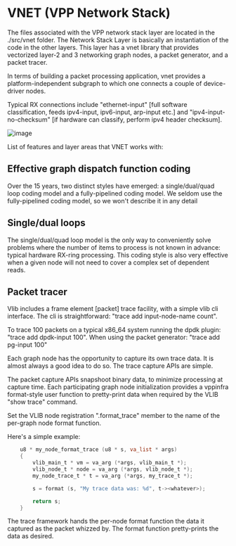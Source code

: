 
VNET (VPP Network Stack)
========================

The files associated with the VPP network stack layer are located in the
./src/vnet folder. The Network Stack Layer is basically an
instantiation of the code in the other layers. This layer has a vnet
library that provides vectorized layer-2 and 3 networking graph nodes, a
packet generator, and a packet tracer.

In terms of building a packet processing application, vnet provides a
platform-independent subgraph to which one connects a couple of
device-driver nodes.

Typical RX connections include "ethernet-input" \[full software
classification, feeds ipv4-input, ipv6-input, arp-input etc.\] and
"ipv4-input-no-checksum" \[if hardware can classify, perform ipv4 header
checksum\].

![image](/_images/VNET_Features.png)

List of features and layer areas that VNET works with:

Effective graph dispatch function coding
----------------------------------------

Over the 15 years, two distinct styles have emerged: a single/dual/quad
loop coding model and a fully-pipelined coding model. We seldom use the
fully-pipelined coding model, so we won't describe it in any detail

Single/dual loops
-----------------

The single/dual/quad loop model is the only way to conveniently solve
problems where the number of items to process is not known in advance:
typical hardware RX-ring processing. This coding style is also very
effective when a given node will not need to cover a complex set of
dependent reads.

Packet tracer
-------------

Vlib includes a frame element \[packet\] trace facility, with a simple
vlib cli interface. The cli is straightforward: "trace add
input-node-name count".

To trace 100 packets on a typical x86\_64 system running the dpdk
plugin: "trace add dpdk-input 100". When using the packet generator:
"trace add pg-input 100"

Each graph node has the opportunity to capture its own trace data. It is
almost always a good idea to do so. The trace capture APIs are simple.

The packet capture APIs snapshoot binary data, to minimize processing at
capture time. Each participating graph node initialization provides a
vppinfra format-style user function to pretty-print data when required
by the VLIB "show trace" command.

Set the VLIB node registration ".format\_trace" member to the name of
the per-graph node format function.

Here's a simple example:

```c
    u8 * my_node_format_trace (u8 * s, va_list * args)
    {
        vlib_main_t * vm = va_arg (*args, vlib_main_t *);
        vlib_node_t * node = va_arg (*args, vlib_node_t *);
        my_node_trace_t * t = va_arg (*args, my_trace_t *);

        s = format (s, "My trace data was: %d", t-><whatever>);

        return s;
    } 
```

The trace framework hands the per-node format function the data it
captured as the packet whizzed by. The format function pretty-prints the
data as desired.
